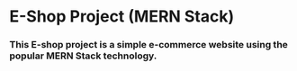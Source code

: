 # E-Shop Project (MERN Stack)

### This E-shop project is a simple e-commerce website using the popular MERN Stack technology.